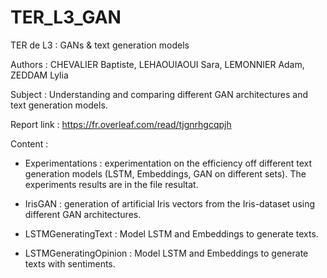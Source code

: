 # TER_L3_GAN
TER de L3 : GANs &amp; text generation models

Authors : CHEVALIER Baptiste, LEHAOUIAOUI Sara, LEMONNIER Adam, ZEDDAM Lylia 

Subject : Understanding and comparing different GAN architectures and text generation models.

Report link : https://fr.overleaf.com/read/tjgnrhgcqpjh

Content :

- Experimentations : experimentation on the efficiency off different text generation models (LSTM, Embeddings, GAN on different sets). The experiments results are in the file resultat.

- IrisGAN : generation of artificial Iris vectors from the Iris-dataset using different GAN architectures.

- LSTMGeneratingText : Model LSTM and Embeddings to generate texts.

- LSTMGeneratingOpinion : Model LSTM and Embeddings to generate texts with sentiments.

